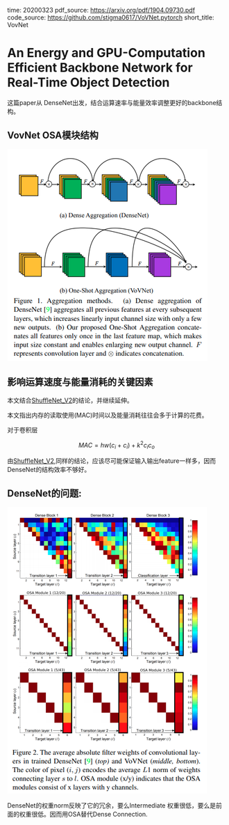 time: 20200323
pdf_source: https://arxiv.org/pdf/1904.09730.pdf
code_source: https://github.com/stigma0617/VoVNet.pytorch
short_title: VovNet
# An Energy and GPU-Computation Efficient Backbone Network for Real-Time Object Detection

这篇paper从 DenseNet出发，结合运算速率与能量效率调整更好的backbone结构。


## VovNet OSA模块结构
![image](res/vovnet_compared.png)


## 影响运算速度与能量消耗的关键因素

本文结合[ShuffleNet_V2]的结论，并继续延伸。

本文指出内存的读取使用(MAC)时间以及能量消耗往往会多于计算的花费。

对于卷积层

$$MAC = hw(c_i + c_i) + k^2 c_i c_o $$

由[ShuffleNet_V2],同样的结论，应该尽可能保证输入输出feature一样多，因而DenseNet的结构效率不够好。

## DenseNet的问题:

![image](res/vovnet_weightnorm.png)

DenseNet的权重norm反映了它的冗余，要么Intermediate 权重很低，要么是前面的权重很低。因而用OSA替代Dense Connection.



[ShuffleNet_V2]:ShuffleNet_V2:_Practical_Guidelines_for_Efficient_CNN_Architecture_Design.md

